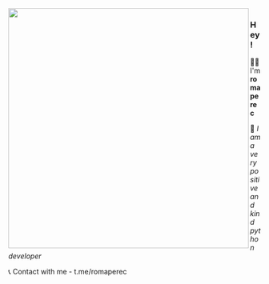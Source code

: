 <img align="left" src="https://gifs.obs.ru-moscow-1.hc.sbercloud.ru/67b557ff5950cceb6c45403a07d4290aa075c1bf7fb0a8c124cd80df1544f7ef.gif"  width="480" height="480">

### Hey!

👨‍💻 I'm **romaperec**

🎀 *I am a very positive and kind python developer*

📞 Contact with me - t.me/romaperec
